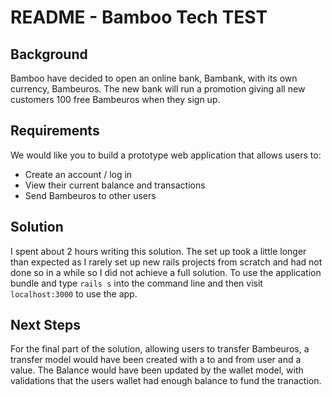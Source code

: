 # README - Bamboo Tech TEST

## Background
Bamboo have decided to open an online bank, Bambank, with its own currency, Bambeuros.
The new bank will run a promotion giving all new customers 100 free Bambeuros when they
sign up.
## Requirements
We would like you to build a prototype web application that allows users to:
- Create an account / log in
- View their current balance and transactions
- Send Bambeuros to other users

## Solution 
I spent about 2 hours writing this solution. The set up took a little longer than expected as I rarely set up new rails projects from scratch and had not done so in a while so I did not achieve a full solution. To use the application bundle and type `rails s` into the command line and then visit `localhost:3000` to use the app. 

## Next Steps 
For the final part of the solution, allowing users to transfer Bambeuros, a transfer model would have been created with a to and from user and a value. The Balance would have been updated by the wallet model, with validations that the users wallet had enough balance to fund the tranaction. 
